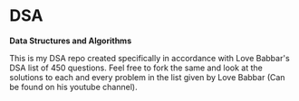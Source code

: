 # DSA
**Data Structures and Algorithms**

This is my DSA repo created specifically in accordance with Love Babbar's DSA list of 450 questions. Feel free to fork the same and look at the solutions to each and every problem in the list given by Love Babbar (Can be found on his youtube channel).
